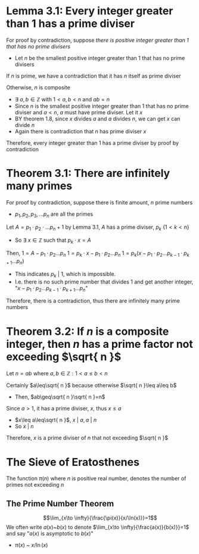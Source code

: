 # Lemma 3.1: Every integer greater than 1 has a prime diviser
For proof by contradiction, suppose *there is positive integer greater than 1 that has no prime divisers*
- Let $n$ be the smallest positive integer greater than 1 that has no prime divisers

If $n$ is prime, we have a contradiction that it has $n$ itself as prime diviser

Otherwise, $n$ is composite 
- $\exists \text{ }a,b\in\mathbb{Z}$ with $1<a, b<n$ and $ab=n$
- Since $n$ is the smallest positive integer greater than 1 that has no prime diviser and $a<n$, $a$ must have prime diviser. Let it $x$
- BY theorem 1.8, since $x$ divides $a$ and $a$ divides $n$, we can get $x$ can divide $n$
- Again there is contradiction that $n$ has prime diviser $x$

Therefore, every integer greater than 1 has a prime diviser by proof by contradiction

# Theorem 3.1: There are infinitely many primes
For proof by contradiction, suppose there is finite amount, $n$ prime numbers
- $p_{1}, p_{2}, p_{3}, \dots p_{n}$ are all the primes

Let $A=p_{1}\cdot p_{2}\cdot\dots p_{n}+1$
by Lemma 3.1, $A$ has a prime diviser, $p_{k}\text{ }\{1<k<n\}$ 
- So $\exists \text{ }x\in\mathbb{Z}$ such that $p_{k}\cdot x=A$

Then, $1=A-p_{1}\cdot p_{2} \dots p_{n}$
$1=p_{k}\cdot x-p_{1}\cdot p_{2} \dots p_{n}$
$1=p_{k}(x-p_{1}\cdot p_{2} \dots p_{k-1}\cdot p_{k+1}\dots p_{n})$
- This indicates $p_{k} \text{ | } 1$, which is impossible.
- I.e. there is no such prime number that divides 1 and get another integer, "$x-p_{1}\cdot p_{2} \dots p_{k-1}\cdot p_{k+1}\dots p_{n}$"

Therefore, there is a contradiction, thus there are infinitely many prime numbers

# Theorem 3.2: If $n$ is a composite integer, then $n$ has a prime factor not exceeding $\sqrt{ n }$
Let $n=ab$ where $a,b\in\mathbb{Z}:1<a\leq b<n$

Certainly $a\leq\sqrt{ n }$ because otherwise $\sqrt{ n }\leq a\leq b$
- Then, $ab\geq\sqrt{ n }\sqrt{ n }=n$

Since $a>1$, it has a prime diviser, $x$, thus $x\leq a$
- $x\leq a\leq\sqrt{ n }$, $x\text{ | }a, a\text{ | }n$
- So $x \text{ | }n$

Therefore, $x$ is a prime diviser of $n$ that not exceeding $\sqrt{ n }$

# The Sieve of Eratosthenes
The function $\pi(n)$ where $n$ is positive real number, denotes the number of primes not exceeding $n$

## The Prime Number Theorem
$$\lim_{x\to \infty}{\frac{\pi(x)}{x/\ln(x)}}=1$$
We often write $a(x)$~$b(x)$ to denote $\lim_{x\to \infty}{\frac{a(x)}{b(x)}}=1$ and say "$a(x)$ is asymptotic to $b(x)$"
- $\pi(x)$ ~ $x/\ln(x)$

#